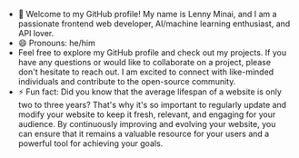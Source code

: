 - 👋 Welcome to my GitHub profile! My name is Lenny Minai, and I am a passionate frontend web developer, AI/machine learning enthusiast, and API lover. 
-  😄 Pronouns: he/him
- Feel free to explore my GitHub profile and check out my projects. If you have any questions or would like to collaborate on a project, please don't hesitate to reach out. I am excited to connect with like-minded individuals and contribute to the open-source community.
- ⚡ Fun fact: Did you know that the average lifespan of a website is only two to three years? That's why it's so important to regularly update and modify your website to keep it fresh, relevant, and engaging for your audience. By continuously improving and evolving your website, you can ensure that it remains a valuable resource for your users and a powerful tool for achieving your goals.

